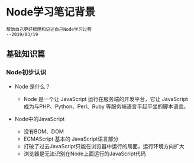 # Node学习笔记背景
    帮助自己更好梳理和记述自己Node学习过程
    --2019/03/19

## 基础知识篇

### Node初步认识

+ Node 是什么？
    - Node 是一个让 JavaScript 运行在服务端的开发平台，它让 JavaScript 成为与PHP、Python、Perl、Ruby 等服务端语言平起平坐的脚本语言。

+ Node中的JavaScript
    - 没有BOM、DOM
    - ECMAScript 基本的 JavaScript语言部分
    - 打破了过去JavaScript只能在浏览器中运行的局面，运行环境方向扩大
    - 浏览器是无法识别在Node上面运行的JavaScript代码
